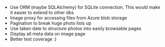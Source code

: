 * Use ORM (maybe SQLAlchemy) for SQLite connection. This would make it easier to extend to other dbs
* Image proxy for accessing files from Azure blob storage
* Pagination to break huge photo lists up
* Use taken date to structure photos into easily browsable pages
* Display all meta data on image page
* Better test coverage :)